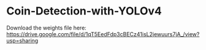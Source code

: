 # Coin-Detection-with-YOLOv4
Download the weights file here: https://drive.google.com/file/d/1qT5EedFdp3cBECz41isL2jewuurs7jA_/view?usp=sharing
